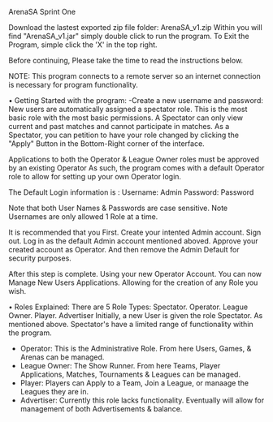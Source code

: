ArenaSA Sprint One


Download the lastest exported zip file folder: ArenaSA_v1.zip
Within you will find "ArenaSA_v1.jar" simply double click to run the program.
To Exit the Program, simple click the 'X' in the top right. 

Before continuing, Please take the time to read the instructions below.

NOTE: 
This program connects to a remote server so an internet connection is necessary for program functionality. 


• Getting Started with the program:
  -Create a new username and password: 
New users are automatically assigned a spectator role. 
This is the most basic role with the most basic permissions. 
A Spectator can only view current and past matches and cannot participate in matches. 
As a Spectator, you can petition to have your role changed by clicking the "Apply" Button in
the Bottom-Right corner of the interface. 

Applications to both the Operator & League Owner roles must be approved by an existing Operator
As such, the program comes with a default Operator role to allow for setting up your own
Operator login. 

The Default Login information is : Username:  Admin
                                   Password:  Password

Note that both User Names & Passwords are case sensitive.
Note Usernames are only allowed 1 Role at a time.

It is recommended that you First. Create your intented Admin account. Sign out. Log in as the default
Admin account mentioned aboved. Approve your created account as Operator. And then remove the Admin
Default for security purposes. 

After this step is complete. Using your new Operator Account. You can now Manage New Users Applications.
Allowing for the creation of any Role you wish.  
 
• Roles Explained: 
There are 5 Role Types: Spectator. Operator. League Owner. Player. Advertiser
Initially, a new User is given the role Spectator. As mentioned above. Spectator's have a limited
range of functionality within the program. 
- Operator:  This is the Administrative Role. From here Users, Games, & Arenas can be managed.
- League Owner: The Show Runner. From here Teams, Player Applications, Matches, Tournaments & Leagues can be managed.
- Player: Players can Apply to a Team, Join a League, or manaage the Leagues they are in.
- Advertiser: Currently this role lacks functionality. 
Eventually will allow for management of both Advertisements & balance. 



